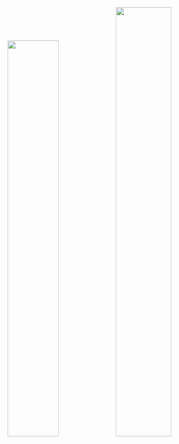 
<p align="center">
    <a href="https://leetcode.com/TanDangHocGiaiThuat/"><img width="48%" src="https://leetcode.card.workers.dev/drknzz?theme=dark&font=baloo&extension=null&border=2&border_radius=8"></a>
    <a href="https://github.com/tantd2203"><img width="50%" src="https://github-readme-stats.vercel.app/api/top-langs/?username=tantd2203&theme=dark&hide=html,css,cmake&layout=compact&langs_count=5&bg_color=101010&hide_title=true"></a>
</p>
